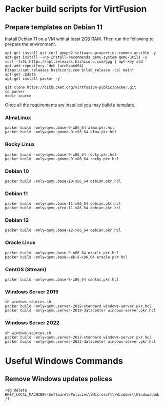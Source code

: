 # Packer build scripts for VirtFusion

## Prepare templates on Debian 11

Install Debian 11 on a VM with at least 2GB RAM. Then run the following to prepare the environment.

```shell
apt-get install git curl gnupg2 software-properties-common ansible -y
apt-get install --no-install-recommends qemu-system qemu-utils -y
curl -fsSL https://apt.releases.hashicorp.com/gpg | apt-key add -
apt-add-repository "deb [arch=amd64] https://apt.releases.hashicorp.com $(lsb_release -cs) main"
apt-get update
apt-get install packer -y

git clone https://bitbucket.org/virtfusion-public/packer.git
cd packer
mkdir source
```

Once all the requirements are installed you may build a template.

### AlmaLinux
```shell
packer build -only=qemu.base-9-x86_64 alma.pkr.hcl
packer build -only=qemu.gnome-9-x86_64 alma.pkr.hcl
```

### Rocky Linux
```shell
packer build -only=qemu.base-9-x86_64 rocky.pkr.hcl
packer build -only=qemu.gnome-9-x86_64 rocky.pkr.hcl
```

### Debian 10
```shell
packer build -only=qemu.base-10-x86_64 debian.pkr.hcl
```

### Debian 11
```shell
packer build -only=qemu.base-11-x86_64 debian.pkr.hcl
packer build -only=qemu.xfce-11-x86_64 debian.pkr.hcl
```

### Debian 12
```shell
packer build -only=qemu.base-12-x86_64 debian.pkr.hcl
```

### Oracle Linux
```shell
packer build -only=qemu.base-9-x86_64 oracle.pkr.hcl
packer build -only=qemu.base-uek-9-x86_64 oracle.pkr.hcl
```

### CentOS (Stream)
```shell
packer build -only=qemu.base-9-x86_64 centos.pkr.hcl
```

### Windows Server 2019
```shell
sh windows-sources.sh
packer build -only=qemu.server-2019-standard windows-server.pkr.hcl
packer build -only=qemu.server-2019-datacenter windows-server.pkr.hcl
```

### Windows Server 2022
```shell
sh windows-sources.sh
packer build -only=qemu.server-2022-standard windows-server.pkr.hcl
packer build -only=qemu.server-2022-datacenter windows-server.pkr.hcl
```

# Useful Windows Commands

## Remove Windows updates polices

```shell
reg delete HKEY_LOCAL_MACHINE\\Software\\Policies\\Microsoft\\Windows\\WindowsUpdate /f
```